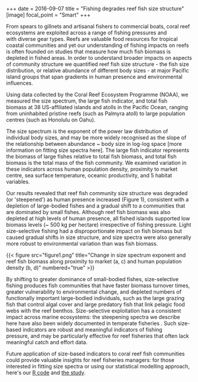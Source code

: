 +++
date = 2016-09-07
title = "Fishing degrades reef fish size structure"
[image]
focal_point = "Smart" 
+++

From spears to gillnets and artisanal fishers to commercial boats, coral reef ecosystems are exploited across a range of fishing pressures and with diverse gear types. Reefs are valuable food resources for tropical coastal communities and yet our understanding of fishing impacts on reefs is often founded on studies that measure how much fish biomass is depleted in fished areas. In order to understand broader impacts on aspects of community structure we quantified reef fish size structure - the fish size distribution, or relative abundance of different body sizes - at major Pacific island groups that span gradients in human presence and environmental influences.

Using data collected by the Coral Reef Ecosystem Programme (NOAA), we measured the size spectrum, the large fish indicator, and total fish biomass at 38 US-affiliated islands and atolls in the Pacific Ocean, ranging from uninhabited pristine reefs (such as Palmyra atoll) to large population centres (such as Honolulu on Oahu). 

The size spectrum is the exponent of the power law distribution of individual body sizes, and may be more widely recognised as the slope of the relationship between abundance ~ body size in log-log space [more information on fitting size spectra here]. The large fish indicator represents the biomass of large fishes relative to total fish biomass, and total fish biomass is the total mass of the fish community. We examined variation in these indicators across human population density, proximity to market centre, sea surface temperature, oceanic productivity, and 5 habitat variables.

Our results revealed that reef fish community size structure was degraded (or 'steepened') as human presence increased (Figure 1), consistent with a depletion of large-bodied fishes and a gradual shift to a communities that are dominated by small fishes. Although reef fish biomass was also depleted at high levels of human presence, all fished islands supported low biomass levels (~ 500 kg per hectare) irrespective of fishing pressure. Light size-selective fishing had a disproportionate impact on fish biomass but caused gradual shifts in size structure, and size spectra were also generally more robust to environmental variation than was fish biomass.

{{< figure src="figure1.png" title="Change in size spectrum exponent and reef fish biomass along proximity to market (a, c) and human population density (b, d)" numbered="true" >}}

By shifting to greater dominance of small-bodied fishes, size-selective fishing produces fish communities that have faster biomass turnover times, greater vulnerability to environmental change, and depleted numbers of functionally important large-bodied individuals, such as the large grazing fish that control algal cover and large predatory fish that link pelagic food webs with the reef benthos. Size-selective exploitation has a consistent impact across marine ecosystems: the steepening spectra we describe here have also been widely documented in temperate fisheries . Such size-based indicators are robust and meaningful indicators of fishing pressure, and may be particularly effective for reef fisheries that often lack meaningful catch and effort data.

Future application of size-based indicators to coral reef fish communities could provide valuable insights for reef fisheries managers: for those interested in fitting size spectra or using our statistical modelling approach, here's our [R code](https://github.com/baumlab/robinson-reefs-spectra) and [the study](http://onlinelibrary.wiley.com/doi/10.1111/gcb.13482/abstract).







